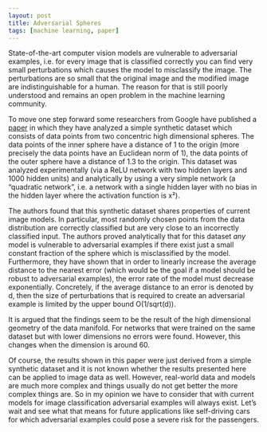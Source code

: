```yaml
---
layout: post
title: Adversarial Spheres
tags: [machine learning, paper]
---
```


State-of-the-art computer vision models are vulnerable to adversarial examples, i.e. for every image that is classified correctly you can find very small perturbations which causes the model to misclassify the image. The perturbations are so small that the original image and the modified image are indistinguishable for a human. The reason for that is still poorly understood and remains an open problem in the machine learning community.

To move one step forward some researchers from Google have published a [paper](https://arxiv.org/pdf/1801.02774.pdf) in which they have analyzed a simple synthetic dataset which consists of data points from two concentric high dimensional spheres. The data points of the inner sphere have a distance of 1 to the origin (more precisely the data points have an Euclidean norm of 1), the data points of the outer sphere have a distance of 1.3 to the origin. This dataset was analyzed experimentally (via a ReLU network with two hidden layers and 1000 hidden units) and analytically by using a very simple network (a “quadratic network”, i.e. a network with a single hidden layer with no bias in the hidden layer where the activation function is x²).

The authors found that this synthetic dataset shares properties of current image models. In particular, most randomly chosen points from the data distribution are correctly classified but are very close to an incorrectly classified input. The authors proved analytically that for this dataset _any_ model is vulnerable to adversarial examples if there exist just a small constant fraction of the sphere which is misclassified by the model. Furthermore, they have shown that in order to linearly increase the average distance to the nearest error (which would be the goal if a model should be robust to adversarial examples), the error rate of the model must decrease exponentially. Concretely, if the average distance to an error is denoted by d, then the size of perturbations that is required to create an adversarial example is limited by the upper bound O(1/sqrt(d)).

It is argued that the findings seem to be the result of the high dimensional geometry of the data manifold. For networks that were trained on the same dataset but with lower dimensions no errors were found. However, this changes when the dimension is around 60.

Of course, the results shown in this paper were just derived from a simple synthetic dataset and it is not known whether the results presented here can be applied to image data as well. However, real-world data and models are much more complex and things usually do not get better the more complex things are. So in my opinion we have to consider that with current models for image classification adversarial examples will always exist. Let’s wait and see what that means for future applications like self-driving cars for which adversarial examples could pose a severe risk for the passengers.

